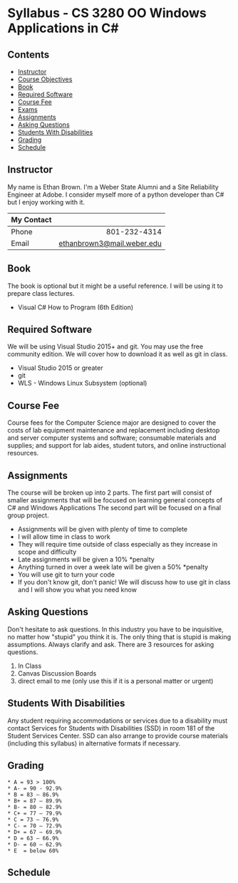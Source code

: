 # Syllabus - CS 3280 OO Windows Applications in C# #

## Contents ##

* [Instructor](#instructor)
* [Course Objectives](#course-objectives)
* [Book](#book)
* [Required Software](#required-software)
* [Course Fee](#course-fee)
* [Exams](#exams)
* [Assignments](#assignments)
* [Asking Questions](#asking-questions)
* [Students With Disabilities](#students-with-disabilities)
* [Grading](#grading)
* [Schedule ](#schedule)

## Instructor ##

My name is Ethan Brown. I'm a Weber State Alumni and a Site Reliability Engineer at Adobe.
I consider myself more of a python developer than C# but I enjoy working with it.

| My Contact  |                            |
| ----------- | -------------------------: |
| Phone       | 801-232-4314               |
| Email       | ethanbrown3@mail.weber.edu |

## Book ##

The book is optional but it might be a useful reference. I will be using it to prepare
class lectures.

* Visual C# How to Program (6th Edition)

## Required Software ##

We will be using Visual Studio 2015+ and git. You may use the free community edition.
We will cover how to download it as well as git in class.

* Visual Studio 2015 or greater
* git
* WLS - Windows Linux Subsystem (optional)

## Course Fee ##

Course fees for the Computer Science major are designed to cover the costs of lab equipment
maintenance and replacement including desktop and server computer systems and software;
consumable materials and supplies; and support for lab aides, student tutors, and online
instructional resources.

## Assignments ##

The course will be broken up into 2 parts. The first part will consist of smaller
assignments that will be focused on learning general concepts of C# and Windows Applications
The second part will be focused on a final group project.

* Assignments will be given with plenty of time to complete
* I will allow time in class to work
* They will require time outside of class especially as they increase in scope and difficulty
* Late assignments will be given a 10%
*penalty
* Anything turned in over a week late will be given a 50%
*penalty
* You will use git to turn your code
* If you don't know git, don't panic! We will discuss how to use git in class and I will show you what you need know

## Asking Questions ##

Don't hesitate to ask questions. In this industry you have to be inquisitive, no matter how
"stupid" you think it is. The only thing that is stupid is making assumptions. Always clarify
and ask. There are 3 resources for asking questions.

1. In Class
2. Canvas Discussion Boards
3. direct email to me (only use this if it is a personal matter or urgent)

## Students With Disabilities ##

Any student requiring accommodations or services due to a disability must contact Services for
Students with Disabilities (SSD) in room 181 of the Student Services Center. SSD can also
arrange to provide course materials (including this syllabus) in alternative formats if necessary.

## Grading ##

    * A = 93 > 100%
    * A- = 90 - 92.9%
    * B = 83 – 86.9%
    * B+ = 87 – 89.9%
    * B- = 80 – 82.9%
    * C+ = 77 – 79.9%
    * C = 73 – 76.9%
    * C- = 70 – 72.9%
    * D+ = 67 – 69.9%
    * D = 63 – 66.9%
    * D- = 60 – 62.9%
    * E  = below 60%

## Schedule ##

